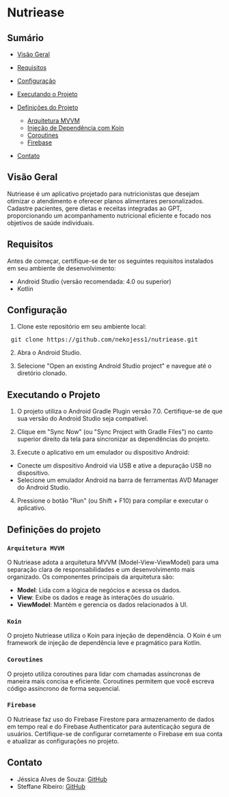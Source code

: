 # Nutriease

## Sumário

- [Visão Geral](#visão-geral)
- [Requisitos](#requisitos)
- [Configuração](#configuração)
- [Executando o Projeto](#executando-o-projeto)
- [Definições do Projeto](#definições-do-projeto)
  - [Arquitetura MVVM](#arquitetura-mvvm)
  - [Injeção de Dependência com Koin](#koin)
  - [Coroutines](#coroutines)
  - [Firebase](#firebase)

- [Contato](#contato)
  
## Visão Geral

Nutriease é um aplicativo projetado para nutricionistas que desejam otimizar o atendimento e oferecer planos alimentares personalizados. Cadastre pacientes, gere dietas e receitas integradas ao GPT, proporcionando um acompanhamento nutricional eficiente e focado nos objetivos de saúde individuais.


## Requisitos

Antes de começar, certifique-se de ter os seguintes requisitos instalados em seu ambiente de desenvolvimento:

- Android Studio (versão recomendada: 4.0 ou superior)
- Kotlin

## Configuração

1. Clone este repositório em seu ambiente local:

<pre>
 git clone https://github.com/nekojess1/nutriease.git
</pre>

2. Abra o Android Studio.

3. Selecione "Open an existing Android Studio project" e navegue até o diretório clonado.

## Executando o Projeto

1. O projeto utiliza o Android Gradle Plugin versão 7.0. Certifique-se de que sua versão do Android Studio seja compatível.

2. Clique em "Sync Now" (ou "Sync Project with Gradle Files") no canto superior direito da tela para sincronizar as dependências do projeto.

3. Execute o aplicativo em um emulador ou dispositivo Android:

- Conecte um dispositivo Android via USB e ative a depuração USB no dispositivo.
- Selecione um emulador Android na barra de ferramentas AVD Manager do Android Studio.

4. Pressione o botão "Run" (ou Shift + F10) para compilar e executar o aplicativo.

## Definições do projeto 

### `Arquitetura MVVM`

O Nutriease adota a arquitetura MVVM (Model-View-ViewModel) para uma separação clara de responsabilidades e um desenvolvimento mais organizado. Os componentes principais da arquitetura são:

- **Model**: Lida com a lógica de negócios e acessa os dados.
- **View**: Exibe os dados e reage às interações do usuário.
- **ViewModel**: Mantém e gerencia os dados relacionados à UI.

### `Koin`

O projeto Nutriease utiliza o Koin para injeção de dependência. O Koin é um framework de injeção de dependência leve e pragmático para Kotlin.

### `Coroutines`

O projeto utiliza coroutines para lidar com chamadas assíncronas de maneira mais concisa e eficiente. Coroutines permitem que você escreva código assíncrono de forma sequencial.

### `Firebase`

O Nutriease faz uso do Firebase Firestore para armazenamento de dados em tempo real e do Firebase Authenticator para autenticação segura de usuários. Certifique-se de configurar corretamente o Firebase em sua conta e atualizar as configurações no projeto.

## Contato

- Jéssica Alves de Souza: [GitHub](https://github.com/nekojess1)
- Steffane Ribeiro: [GitHub](https://github.com/steffaneribeiro)
